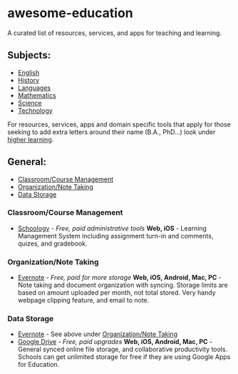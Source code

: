 # awesome-education

A curated list of resources, services, and apps for teaching and learning.

## Subjects:
- [English](english.md)
- [History](history.md)
- [Languages](languages.md)
- [Mathematics](mathematics.md)
- [Science](science.md)
- [Technology](technology.md)

For resources, services, apps and domain specific tools that apply for those seeking to add extra letters around their name (B.A., PhD...) look under [higher learning](higher/).

## General:
- [Classroom/Course Management](#classroom/course-Management)
- [Organization/Note Taking](#organization/note-taking)
- [Data Storage](#data-storage)

### Classroom/Course Management
- [Schoology](https://www.schoology.com) - _Free, paid administrative tools_  __Web, iOS__ - Learning Management System including assignment turn-in and comments, quizes, and gradebook.

### Organization/Note Taking
- [Evernote](https://evernote.com) - _Free, paid for more storage_ __Web, iOS, Android, Mac, PC__ - Note taking and document organization with syncing. Storage limits are based on amount uploaded per month, not total stored. Very handy webpage clipping feature, and email to note.

### Data Storage
- [Evernote](https://evernote.com) - See above under [Organization/Note Taking](#organization/note-taking)
- [Google Drive](https://drive.google.com/) - _Free, paid upgrades_ __Web, iOS, Android, Mac, PC__ - General synced online file storage, and collaborative productivity tools. Schools can get unlimited storage for free if they are using Google Apps for Education.
